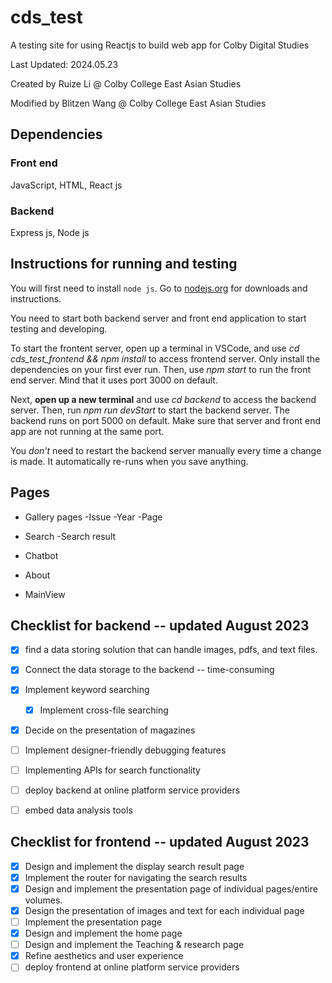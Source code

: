   
# cds_test

  

A testing site for using Reactjs to build web app for Colby Digital Studies

  

Last Updated: 2024.05.23

Created by Ruize Li @ Colby College East Asian Studies

Modified by Blitzen Wang @ Colby College East Asian Studies
  

## Dependencies

### Front end

JavaScript, HTML, React js

### Backend

Express js, Node js



## Instructions for running and testing

You will first need to install `node js`. Go to [nodejs.org](nodejs.org) for downloads and instructions.

You need to start both backend server and front end application to start testing and developing.

To start the frontent server, open up a terminal in VSCode, and use *cd cds_test_frontend && npm install* to access frontend server. Only install the dependencies on your first ever run. Then, use *npm start* to run the front end server. Mind that it uses port 3000 on default.

Next, **open up a new terminal** and use *cd backend* to access the backend server. Then, run *npm run devStart* to start the backend server. The backend runs on port 5000 on default. Make sure that server and front end app are not running at the same port.

You *don't* need to restart the backend server manually every time a change is made. It automatically re-runs when you save anything. 
  

## Pages
  
- Gallery pages
  -Issue
  -Year
  -Page

- Search
  -Search result

- Chatbot

- About

- MainView

## Checklist for backend -- updated August 2023


 - [x] find a data storing solution that can handle images, pdfs, and text files.
 - [x] Connect the data storage to the backend -- time-consuming
 - [x] Implement keyword searching 
   - [x] Implement cross-file searching
 - [x] Decide on the presentation of magazines

 - [ ] Implement designer-friendly debugging features
 - [ ] Implementing APIs for search functionality
 - [ ] deploy backend at online platform service providers
 - [ ] embed data analysis tools

## Checklist for frontend -- updated August 2023

 - [x] Design and implement the display search result page
 - [x] Implement the router for navigating the search results
 - [x] Design and implement the presentation page of individual pages/entire volumes.
 - [x] Design the presentation of images and text for each individual page
 - [ ] Implement the presentation page
 - [x] Design and implement the home page
 - [ ] Design and implement the Teaching & research page
 - [x] Refine aesthetics and user experience
 - [ ] deploy frontend at online platform service providers
